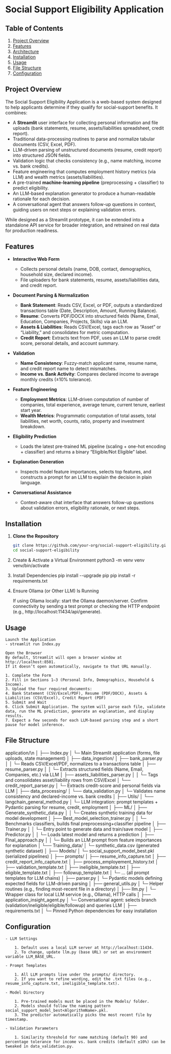 # Social Support Eligibility Application

## Table of Contents

1. [Project Overview](#project-overview)  
2. [Features](#features)  
3. [Architecture](#architecture)  
4. [Installation](#installation)  
5. [Usage](#usage)  
6. [File Structure](#file-structure)  
7. [Configuration](#configuration)  


## Project Overview

The Social Support Eligibility Application is a web-based system designed to help applicants determine if they qualify for social-support benefits. It combines:

- A **Streamlit** user interface for collecting personal information and file uploads (bank statements, resume, assets/liabilities spreadsheet, credit report).  
- Traditional data-processing routines to parse and normalize tabular documents (CSV, Excel, PDF).  
- LLM-driven parsing of unstructured documents (resume, credit report) into structured JSON fields.  
- Validation logic that checks consistency (e.g., name matching, income vs. bank credits).  
- Feature engineering that computes employment history metrics (via LLM) and wealth metrics (assets/liabilities).  
- A pre-trained **machine-learning pipeline** (preprocessing + classifier) to predict eligibility.  
- An LLM-based explanation generator to produce a human-readable rationale for each decision.  
- A conversational agent that answers follow-up questions in context, guiding users on next steps or explaining validation errors.

While designed as a Streamlit prototype, it can be extended into a standalone API service for broader integration, and retrained on real data for production readiness.


## Features

- **Interactive Web Form**  
  - Collects personal details (name, DOB, contact, demographics, household size, declared income).  
  - File uploaders for bank statements, resume, assets/liabilities data, and credit report.

- **Document Parsing & Normalization**  
  - **Bank Statement**: Reads CSV, Excel, or PDF, outputs a standardized transactions table (Date, Description, Amount, Running Balance).  
  - **Resume**: Converts PDF/DOCX into structured fields (Name, Email, Education, Companies, Projects, Skills) via an LLM.  
  - **Assets & Liabilities**: Reads CSV/Excel, tags each row as “Asset” or “Liability,” and consolidates for metric computation.  
  - **Credit Report**: Extracts text from PDF, uses an LLM to parse credit score, personal details, and account summary.

- **Validation**  
  - **Name Consistency**: Fuzzy-match applicant name, resume name, and credit report name to detect mismatches.  
  - **Income vs. Bank Activity**: Compares declared income to average monthly credits (±10% tolerance).

- **Feature Engineering**  
  - **Employment Metrics**: LLM-driven computation of number of companies, total experience, average tenure, current tenure, earliest start year.  
  - **Wealth Metrics**: Programmatic computation of total assets, total liabilities, net worth, counts, ratio, property and investment breakdown.

- **Eligibility Prediction**  
  - Loads the latest pre-trained ML pipeline (scaling + one-hot encoding + classifier) and returns a binary “Eligible/Not Eligible” label.

- **Explanation Generation**  
  - Inspects model feature importances, selects top features, and constructs a prompt for an LLM to explain the decision in plain language.

- **Conversational Assistance**  
  - Context-aware chat interface that answers follow-up questions about validation errors, eligibility rationale, or next steps.



## Installation

1. **Clone the Repository**  
   ```bash
   git clone https://github.com/your-org/social-support-eligibility.git
   cd social-support-eligibility

2. Create & Activate a Virtual Environment
    python3 -m venv venv
    venv/bin/activate

3. Install Dependencies
    pip install --upgrade pip
    pip install -r requirements.txt

4. Ensure Ollama (or Other LLM) Is Running

    If using Ollama locally: start the Ollama daemon/server.
    Confirm connectivity by sending a test prompt or checking the HTTP endpoint (e.g., http://localhost:11434/api/generate).


## Usage
    Launch the Application
    - streamlit run Index.py

    Open the Browser
    By default, Streamlit will open a browser window at http://localhost:8501.
    If it doesn’t open automatically, navigate to that URL manually.

    1. Complete the Form
    2. Fill in Sections 1–3 (Personal Info, Demographics, Household & Income).
    3. Upload the four required documents:
    4. Bank Statement (CSV/Excel/PDF), Resume (PDF/DOCX), Assets & Liabilities (CSV/Excel), Credit Report (PDF)
    5. Submit and Wait
    6. Click Submit Application. The system will parse each file, validate data, run the ML prediction, generate an explanation, and display results.
    7. Expect a few seconds for each LLM‐based parsing step and a short pause for model inference.


## File Structure
application/\n
│
├── Index.py
│   └─ Main Streamlit application (forms, file uploads, state management)
│
├── data_ingestion/
│   ├── bank_parser.py
│   │   └─ Reads CSV/Excel/PDF, normalizes to a transactions table
│   ├── resume_parser.py
│   │   └─ Extracts structured fields (Name, Email, Companies, etc.) via LLM
│   ├── assets_liabilities_parser.py
│   │   └─ Tags and consolidates asset/liability rows from CSV/Excel
│   └── credit_report_parser.py
│       └─ Extracts credit-score and personal fields via LLM
│
├── data_processing/
│   └── data_validation.py
│       └─ Validates name consistency and declared-income vs. bank credits
│
├── Utils/
│   └── langchain_general_method.py
│       └─ LLM integration: prompt templates + Pydantic parsing for resume, credit, employment
│
├── ML/
│   ├── Generate_synthetic_data.py
│   │   └─ Creates synthetic training data for model development
│   ├── Best_model_selection_trainer.py
│   │   └─ Benchmarks classifiers, builds final preprocessing+classifier pipeline
│   ├── Trainer.py
│   │   └─ Entry point to generate data and train/save model
│   ├── Predictor.py
│   │   └─ Loads latest model and returns a prediction
│   ├── FInal_approach.py
│   │   └─ Builds an LLM prompt from feature importances for explanation
│   └── Training_data/
│       └─ synthetic_data.csv  (generated synthetic dataset)
│
├── Models/
│   └─ social_support_model_best<AlgorithmName>.pkl  (serialized pipelines)
│
├── prompts/
│   ├── resume_info_capture.txt
│   ├── credit_report_info_capture.txt
│   ├── process_employement_history.txt
│   ├── validation_template.txt
│   ├── ineligible_template.txt
│   ├── eligible_template.txt
│   ├── followup_template.txt
│   └─ … (all prompt templates for LLM chains)
│
├── parser.py
│   └─ Pydantic models defining expected fields for LLM-driven parsing
│
├── general_utils.py
│   └─ Helper routines (e.g., finding most-recent file in a directory)
│
├── llm.py
│   └─ Wrapper class for local LLM service (e.g., Ollama), HTTP calls
│
├── application_insight_agent.py
│   └─ Conversational agent: selects branch (validation/ineligible/eligible/followup) and queries LLM
│
├── requirements.txt
│   └─ Pinned Python dependencies for easy installation


## Configuration
    - LLM Settings

        1. Default uses a local LLM server at http://localhost:11434.
        2. To change, update llm.py (base URL) or set an environment variable LLM_BASE_URL.

    - Prompt Templates

        1. All LLM prompts live under the prompts/ directory.
        2. If you want to refine wording, edit the .txt files (e.g., resume_info_capture.txt, ineligible_template.txt).

    - Model Directory

        1. Pre-trained models must be placed in the Models/ folder.
        2. Models should follow the naming pattern social_support_model_best<AlgorithmName>.pkl.
        3. The predictor automatically picks the most recent file by timestamp.

    - Validation Parameters

        1. Similarity threshold for name matching (default 90) and percentage tolerance for income vs. bank credits (default ±10%) can be tweaked in data_validation.py.